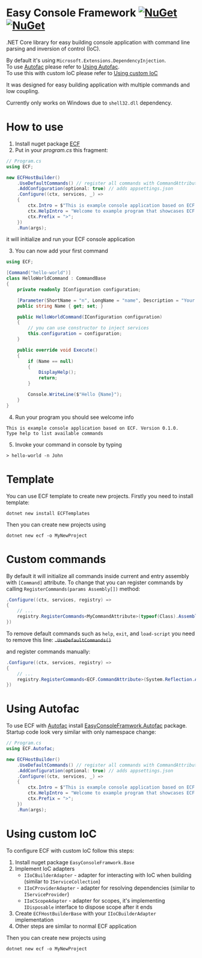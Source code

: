 # Easy Console Framework [![NuGet](https://img.shields.io/nuget/v/ECF.svg?label=ECF)](https://nuget.org/packages/ECF) [![NuGet](https://img.shields.io/nuget/v/ECFTemplates.svg?label=ECFTemplates)](https://nuget.org/packages/ECFTemplates)
.NET Core library for easy building console application with command line parsing and inversion of control (IoC).  
  
By default it's using `Microsoft.Extensions.DependencyInjection`.  
To use [Autofac](https://autofac.org) please refer to [Using Autofac](#Using-Autofac).  
To use this with custom IoC please refer to [Using custom IoC](#using-custom-IoC)

It was designed for easy building application with multiple commands and low coupling.

Currently only works on Windows due to `shell32.dll` dependency.

# How to use
1. Install nuget package [ECF](https://nuget.org/packages/ECF)
2. Put in your *program.cs* this fragment:
```cs
// Program.cs
using ECF;

new ECFHostBuilder()
    .UseDefaultCommands() // register all commands with CommandAttribute and default commands (help, exit, ...)
    .AddConfiguration(optional: true) // adds appsettings.json        
    .Configure((ctx, services, _) =>
    {
        ctx.Intro = $"This is example console application based on ECF. Version {typeof(Program).Assembly.GetName().Version}.\nType help to list available commands";
        ctx.HelpIntro = "Welcome to example program that showcases ECF framework. Enter one of command listed below";
        ctx.Prefix = ">";
    })
    .Run(args);
```
it will initialize and run your ECF console application

3. You can now add your first command
```cs
using ECF;

[Command("hello-world")]
class HelloWorldCommand : CommandBase
{
    private readonly IConfiguration configuration;

    [Parameter(ShortName = "n", LongName = "name", Description = "Your name")]
    public string Name { get; set; }

    public HelloWorldCommand(IConfiguration configuration)
    {
        // you can use constructor to inject services
        this.configuration = configuration;
    }

    public override void Execute()
    {
        if (Name == null)
        {
            DisplayHelp();
            return;
        }

        Console.WriteLine($"Hello {Name}");
    }
}
```
4. Run your program
you should see welcome info
```
This is example console application based on ECF. Version 0.1.0.
Type help to list available commands
```
5. Invoke your command in console by typing 
```
> hello-world -n John
```

# Template
You can use ECF template to create new projects. Firstly you need to install template:
```
dotnet new install ECFTemplates
```

Then you can create new projects using 
```
dotnet new ecf -o MyNewProject
```


# Custom commands
By default it will initialize all commands inside current and entry assembly with `[Command]` attribute. To change that you can register commands by calling `RegisterCommands(params Assembly[])` method:
```cs
.Configure((ctx, services, registry) =>
{
    // ...
    registry.RegisterCommands<MyCommandAttribute>(typeof(Class).Assembly);
})
```

To remove default commands such as `help`, `exit`, and `load-script` you need to remove this line:
~~`.UseDefaultCommands()`~~

and register commands manually:
```cs
.Configure((ctx, services, registry) =>
{
    // ...
    registry.RegisterCommands<ECF.CommandAttribute>(System.Reflection.Assembly.GetExecutingAssembly());
})
```

# Using Autofac
To use ECF with [Autofac](https://autofac.org) install [EasyConsoleFramwork.Autofac](https://nuget.org/packages/EasyConsoleFramework.AutoFac) package.
Startup code look very similar with only namespace change:
```cs
// Program.cs
using ECF.Autofac;

new ECFHostBuilder()
    .UseDefaultCommands() // register all commands with CommandAttribute and default commands (help, exit, ...)
    .AddConfiguration(optional: true) // adds appsettings.json        
    .Configure((ctx, services, _) =>
    {
        ctx.Intro = $"This is example console application based on ECF. Version {typeof(Program).Assembly.GetName().Version}.\nType help to list available commands";
        ctx.HelpIntro = "Welcome to example program that showcases ECF framework. Enter one of command listed below";
        ctx.Prefix = ">";
    })
    .Run(args);
```

# Using custom IoC
To configure ECF with custom IoC follow this steps:
1. Install nuget package `EasyConsoleFramwork.Base`
2. Implement IoC adapters
    - `IIoCBuilderAdapter` - adapter for interacting with IoC when building (similar to `IServiceCollection`)
    - `IIoCProviderAdapter` - adapter for resolving dependencies (similar to `IServiceProvider`)
    - `IIoCScopeAdapter` - adapter for scopes, it's implementing `IDisposable` interface to dispose scope after it ends
3. Create `ECFHostBuilderBase` with your `IIoCBuilderAdapter` implementation
4. Other steps are similar to normal ECF application

Then you can create new projects using 
```
dotnet new ecf -o MyNewProject
```